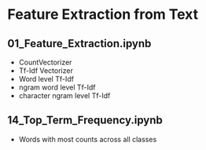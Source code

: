 # Feature Extraction from Text

## 01_Feature_Extraction.ipynb

- CountVectorizer
- Tf-Idf Vectorizer
- Word level Tf-Idf
- ngram word level Tf-Idf
- character ngram level Tf-Idf

## 14_Top_Term_Frequency.ipynb
- Words with most counts across all classes
